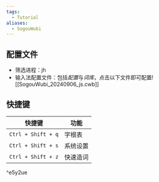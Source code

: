 ```yaml
---
tags:
  - Tutorial
aliases:
  - SogouWubi
---
```

## 配置文件
- 筛选进程：jh 
- 输入法配置文件：包括*配置*与*词库*，点击以下文件即可配置![[SogouWubi_20240906_js.cwb]]
## 快捷键

| 快捷键                | 功能   |
| ------------------ | ---- |
| `Ctrl + Shift + q` | 字根表  |
| `Ctrl + Shift + s` | 系统设置 |
| `Ctrl + Shift + z` | 快速造词 |

^e5y2ue
